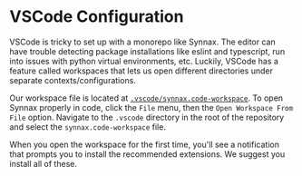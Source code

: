 # VSCode Configuration

VSCode is tricky to set up with a monorepo like Synnax. The editor can have trouble
detecting package installations like eslint and typescript, run into issues with python
virtual environments, etc. Luckily, VSCode has a feature called workspaces that lets us
open different directories under separate contexts/configurations.

Our workspace file is located at [`.vscode/synnax.code-workspace`](../../.vscode/synnax.code-workspace).
To open Synnax properly in code, click the `File` menu, then the `Open Workspace From File`
option. Navigate to the `.vscode` directory in the root of the repository and select the
`synnax.code-workspace` file.

When you open the workspace for the first time, you'll see a notification that prompts
you to install the recommended extensions. We suggest you install all of these.
